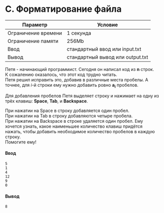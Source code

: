 # C. Форматирование файла

| Параметр            | Условие                          |
|---------------------|----------------------------------|
| Ограничение времени | 1 секунда                        |
| Ограничение памяти  | 256Mb                            |
| Ввод                | стандартный ввод или input.txt   |
| Вывод               | стандартный вывод или output.txt |

Петя - начинающий программист. Сегодня он написал код из **n** строк.  
К сожалению оказалось, что этот код трудно читать.  
Петя решил исправить это, добавив в различные места пробелы. А точнее, для
_i_-й строки ему нужно добавить ровно **a<sub>i</sub>** пробелов.  

Для добавления пробелов Петя выделяет строку и нажимает на одну из трёх клавиш: **Space**, **Tab**, и **Backspace**.  

При нажатии на Space в строку добавляется один пробел.  
При нажатии на Tab в строку добавляются четыре пробела.  
При нажатии на Backspace в строке удаляется один пробел.
Ему хочется узнать, какое наименьшее количество клавиш придётся нажать, чтобы добавить необходимое количество пробелов в каждую строку.  
Помогите ему!

#### Ввод

    5
    1
    4
    12
    9
    0


#### Вывод
    8

